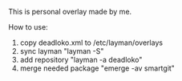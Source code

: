 This is personal overlay made by me.

How to use:
1) copy deadloko.xml to /etc/layman/overlays
2) sync layman "layman -S"
3) add repository "layman -a deadloko"
4) merge needed package "emerge -av smartgit"
